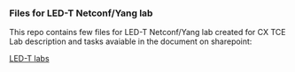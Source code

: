 ### Files for LED-T Netconf/Yang lab

This repo contains few files for LED-T Netconf/Yang lab created for CX TCE
Lab description and tasks avaiable in the document on sharepoint:

[LED-T labs](https://cisco.sharepoint.com/sites/XR-LED-T-XRLearnExecuteDemonstrate-Troubleshoot!/Shared%20Documents/Forms/AllItems.aspx)


